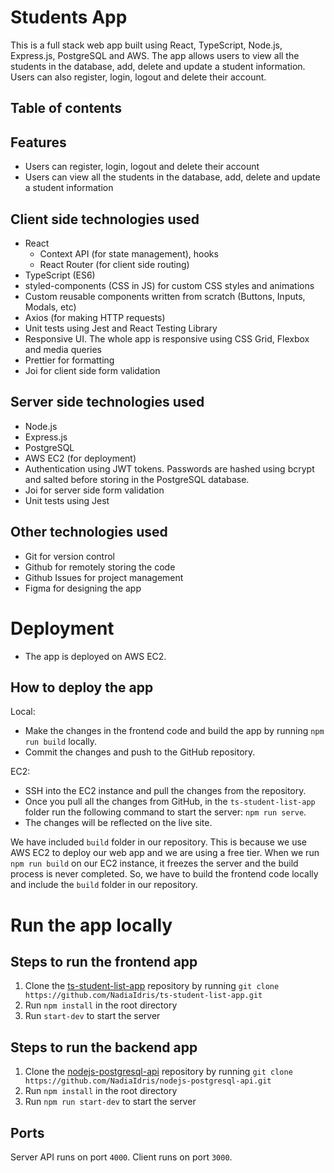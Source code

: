 # Students App

This is a full stack web app built using React, TypeScript, Node.js, Express.js, PostgreSQL and AWS.
The app allows users to view all the students in the database, add, delete and update a student
information. Users can also register, login, logout and delete their account.

## Table of contents

## Features

- Users can register, login, logout and delete their account
- Users can view all the students in the database, add, delete and update a student information

## Client side technologies used

- React
  - Context API (for state management), hooks
  - React Router (for client side routing)
- TypeScript (ES6)
- styled-components (CSS in JS) for custom CSS styles and animations
- Custom reusable components written from scratch (Buttons, Inputs, Modals, etc)
- Axios (for making HTTP requests)
- Unit tests using Jest and React Testing Library
- Responsive UI. The whole app is responsive using CSS Grid, Flexbox and media queries
- Prettier for formatting
- Joi for client side form validation

## Server side technologies used

- Node.js
- Express.js
- PostgreSQL
- AWS EC2 (for deployment)
- Authentication using JWT tokens. Passwords are hashed using bcrypt and salted before storing in
  the PostgreSQL database.
- Joi for server side form validation
- Unit tests using Jest

## Other technologies used

- Git for version control
- Github for remotely storing the code
- Github Issues for project management
- Figma for designing the app

# Deployment

- The app is deployed on AWS EC2.

## How to deploy the app

Local:

- Make the changes in the frontend code and build the app by running `npm run build` locally.
- Commit the changes and push to the GitHub repository.

EC2:

- SSH into the EC2 instance and pull the changes from the repository.
- Once you pull all the changes from GitHub, in the `ts-student-list-app` folder run the following command
  to start the server: `npm run serve`.
- The changes will be reflected on the live site.

We have included `build` folder in our repository. This is because we use AWS EC2 to deploy our web
app and we are using a free tier. When we run `npm run build` on our EC2 instance, it freezes the
server and the build process is never completed. So, we have to build the frontend code locally and
include the `build` folder in our repository.

# Run the app locally

## Steps to run the frontend app

1. Clone the [ts-student-list-app](https://github.com/NadiaIdris/ts-student-list-app) repository by running `git clone https://github.com/NadiaIdris/ts-student-list-app.git`
2. Run `npm install` in the root directory
3. Run `start-dev` to start the server

## Steps to run the backend app

1. Clone the [nodejs-postgresql-api](https://github.com/NadiaIdris/nodejs-postgresql-api) repository
   by running `git clone https://github.com/NadiaIdris/nodejs-postgresql-api.git`
2. Run `npm install` in the root directory
3. Run `npm run start-dev` to start the server

## Ports

Server API runs on port `4000`.
Client runs on port `3000`.
